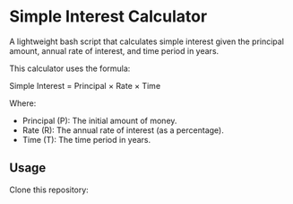 # Simple Interest Calculator

A lightweight bash script that calculates simple interest given the principal amount, annual rate of interest, and time period in years.

This calculator uses the formula:

Simple Interest = Principal × Rate × Time

Where:
- Principal (P): The initial amount of money.
- Rate (R): The annual rate of interest (as a percentage).
- Time (T): The time period in years.

## Usage

Clone this repository:
